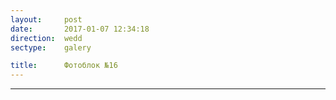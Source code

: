 ```yaml
---
layout:     post
date:       2017-01-07 12:34:18
direction:  wedd
sectype:    galery

title:      Фотоблок №16
---
```

					
<section class="wedd_galery">                       
        <div id="fotoblock-16" class="owl-carousel owl-theme same_galery">
            <a href="#galery" class="item"><div class="img_inline" style="background-image: url(../images/wedd/16_1.jpg"></div></a>
            <a href="#galery" class="item"><div class="img_inline" style="background-image: url(../images/wedd/16_2.jpg"></div></a>
            <a href="#galery" class="item"><div class="img_inline" style="background-image: url(../images/wedd/16_3.jpg"></div></a>
            <a href="#galery" class="item"><div class="img_inline" style="background-image: url(../images/wedd/16_4.jpg"></div></a>
            <a href="#galery" class="item"><div class="img_inline" style="background-image: url(../images/wedd/16_5.JPG"></div></a>
            <a href="#galery" class="item"><div class="img_inline" style="background-image: url(../images/wedd/16_6.jpg"></div></a>
        </div>
    <hr class="style-wedd">
</section>
